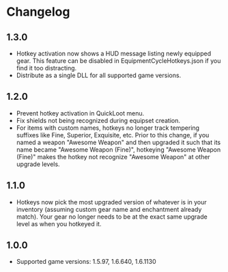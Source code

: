 # Changelog

## 1.3.0
- Hotkey activation now shows a HUD message listing newly equipped gear. This feature can be disabled in EquipmentCycleHotkeys.json if you find it too distracting.
- Distribute as a single DLL for all supported game versions.

## 1.2.0
- Prevent hotkey activation in QuickLoot menu.
- Fix shields not being recognized during equipset creation.
- For items with custom names, hotkeys no longer track tempering suffixes like Fine, Superior, Exquisite, etc. Prior to this change, if you named a weapon "Awesome Weapon" and then upgraded it such that its name became "Awesome Weapon (Fine)", hotkeying "Awesome Weapon (Fine)" makes the hotkey not recognize "Awesome Weapon" at other upgrade levels.

## 1.1.0
- Hotkeys now pick the most upgraded version of whatever is in your inventory (assuming custom gear name and enchantment already match). Your gear no longer needs to be at the exact same upgrade level as when you hotkeyed it.

## 1.0.0
- Supported game versions: 1.5.97, 1.6.640, 1.6.1130
